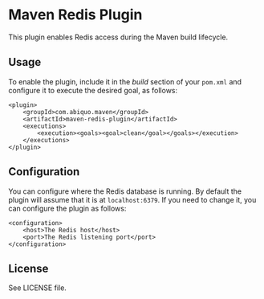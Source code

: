 Maven Redis Plugin
==================
       
This plugin enables Redis access during the Maven build lifecycle. 

Usage
-----

To enable the plugin, include it in the *build* section of your
`pom.xml` and configure it to execute the desired goal, as follows:

    <plugin>
        <groupId>com.abiquo.maven</groupId>
        <artifactId>maven-redis-plugin</artifactId>
        <executions>
            <execution><goals><goal>clean</goal></goals></execution>
        </executions>
    </plugin>
    
Configuration
-------------

You can configure where the Redis database is running. By default the plugin
will assume that it is at `localhost:6379`. If you need to change it, you can
configure the plugin as follows:

    <configuration>
        <host>The Redis host</host>
        <port>The Redis listening port</port>
    </configuration>

License
-------

See LICENSE file.
